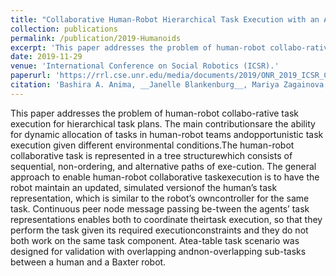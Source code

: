```yaml
---
title: "Collaborative Human-Robot Hierarchical Task Execution with an Activation Spreading Architecture"
collection: publications
permalink: /publication/2019-Humanoids
excerpt: 'This paper addresses the problem of human-robot collabo-rative task execution for hierarchical task plans.'
date: 2019-11-29
venue: 'International Conference on Social Robotics (ICSR).'
paperurl: 'https://rrl.cse.unr.edu/media/documents/2019/ONR_2019_ICSR_Collaborative_Human_Robot_Task.pdf'
citation: 'Bashira A. Anima, __Janelle Blankenburg__, Mariya Zagainova, Seyed (Pourya) Hoseini, Muhammed Tawfiq Chowdhury, David Feil-Seifer, Monica Nicolescu, and Mircea Nicolescu. "Collaborative Human-Robot Hierarchical Task Execution with an Activation Spreading Architecture." To Appear in International Conference on Social Robotics, Madrid, Spain, Nov 2019.'
---
```

This paper addresses the problem of human-robot collabo-rative task execution for hierarchical task plans. The main contributionsare the ability for dynamic allocation of tasks in human-robot teams andopportunistic  task  execution  given  different  environmental  conditions.The  human-robot  collaborative  task  is  represented  in  a  tree  structurewhich consists of sequential, non-ordering, and alternative paths of exe-cution. The general approach to enable human-robot collaborative taskexecution is to have the robot maintain an updated, simulated versionof the human’s task representation, which is similar to the robot’s owncontroller for the same task. Continuous peer node message passing be-tween the agents’ task representations enables both to coordinate theirtask execution, so that they perform the task given its required executionconstraints and they do not both work on the same task component. Atea-table task scenario was designed for validation with overlapping andnon-overlapping sub-tasks between a human and a Baxter robot.